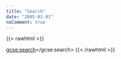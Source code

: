 ```yaml
---
title: "Search"
date: "2005-01-01"
noComment: true
---
```


{{< rawhtml >}}
<script>
(function() {
    var cx = '005889502242245734256:inbsvy99zh4';
    var gcse = document.createElement('script');
    gcse.type = 'text/javascript';
    gcse.async = true;
    gcse.src = 'https://cse.google.com/cse.js?cx=' + cx;
    var s = document.getElementsByTagName('script')[0];
    s.parentNode.insertBefore(gcse, s);
})();
</script>
<gcse:search></gcse:search>
{{< /rawhtml >}}  